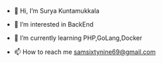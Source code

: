 - 👋 Hi, I’m Surya Kuntamukkala
- 👀 I’m interested in BackEnd 
- 🌱 I’m currently learning PHP,GoLang,Docker

- 📫 How to reach me samsixtynine69@gmail.com

<!---
raumdeuter69/raumdeuter69 is a ✨ special ✨ repository because its `README.md` (this file) appears on your GitHub profile.
You can click the Preview link to take a look at your changes.
--->
